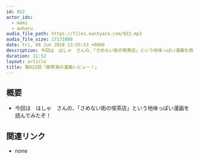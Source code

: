 ```yaml
---
id: 022
actor_ids:
  - mami
  - aoharu
audio_file_path: https://files.nantyara.com/022.mp3
audio_file_size: 17171889
date: Fri, 08 Jun 2018 13:55:53 +0000
description: 今回は　はしゃ　さんの、「さめない街の喫茶店」という地味っぽい漫画を読んでみたぞ！
duration: 11:52
layout: article
title: 第022回「御茶海の漫画レビュー！」
---
```

## 概要

* 今回は　はしゃ　さんの、「さめない街の喫茶店」という地味っぽい漫画を読んでみたぞ！

## 関連リンク

* none

